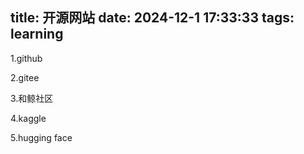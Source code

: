 title: 开源网站
date: 2024-12-1 17:33:33
tags: learning
--------------

1.github

2.gitee

3.和鲸社区

4.kaggle

5.hugging face
